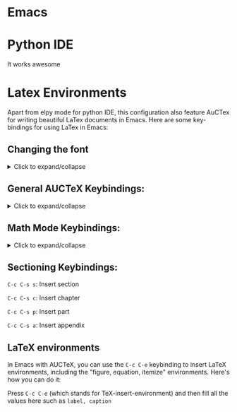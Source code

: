 # Emacs
# Python IDE
It works awesome

# Latex Environments
Apart from elpy mode for python IDE, this configuration also feature AuCTex for writing beautiful LaTex documents in Emacs. Here are some key-bindings for using LaTex in Emacs:

## Changing the font
<details>
<summary>Click to expand/collapse</summary>

AUCTeX provides convenient keyboard shortcuts for inserting macros which specify the font to be used for typesetting certain parts of the text. They start with `C-c C-f`, and the last `C-` combination tells AUCTeX which font you want:

`C-c C-f C-b`: Insert bold face ‘\textbf{∗}’ text.

`C-c C-f C-i` Insert italics ‘\textit{∗}’ text.

`C-c C-f C-e` Insert emphasized ‘\emph{∗}’ text.

`C-c C-f C-s` Insert slanted ‘\textsl{∗}’ text.

`C-c C-f C-r` Insert roman \textrm{∗} text.

`C-c C-f C-f` Insert sans serif ‘\textsf{∗}’ text.

`C-c C-f C-t` Insert typewriter ‘\texttt{∗}’ text.

`C-c C-f C-c` Insert SMALL CAPS ‘\textsc{∗}’ text.

</details>

## General AUCTeX Keybindings:
<details>
<summary>Click to expand/collapse</summary>

`C-c C-n`: Next error (jump to the next error or warning)

`C-c C-p`: Previous error (jump to the previous error or warning)

`C-c C-f`: Fill paragraph (automatically format the current paragraph)

`C-c C-e`: Insert environment (prompt for an environment name and insert the corresponding environment)

`C-c C-s`: Insert sectioning command (prompt for a sectioning command and insert it)

`C-c C-m`: Insert macro (prompt for a LaTeX macro name and insert it)

`C-c C-c`: Compile (run LaTeX on the current document)

`C-c C-v`: View (open the compiled document in a PDF viewer)

`C-c C-r`: Command on region (run a LaTeX command on the selected region)

`C-c C-i`: Check and insert image (prompt for an image file name, check its existence, and insert the corresponding LaTeX code)

`C-c C-l`: Check and insert label (prompt for a label name, check for existing labels, and insert the corresponding LaTeX code)

</details>

## Math Mode Keybindings:
<details>
<summary>Click to expand/collapse</summary>

`C-c C-a`: Insert aligned environment

`C-c C-e`: Insert equation environment

`C-c C-m`: Insert math environment

`C-c RET`: Insert math macro

</details>

## Sectioning Keybindings:
`C-c C-s s`: Insert section

`C-c C-s c`: Insert chapter

`C-c C-s p`: Insert part

`C-c C-s a`: Insert appendix

## LaTeX environments
In Emacs with AUCTeX, you can use the `C-c C-e` keybinding to insert LaTeX environments, including the "figure, equation, itemize" environments. Here's how you can do it:

Press `C-c C-e` (which stands for TeX-insert-environment) and then fill all the values here such as `label, caption`